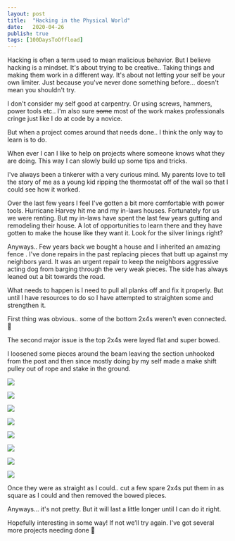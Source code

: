 ```yaml
---
layout: post
title:  "Hacking in the Physical World"
date:   2020-04-26
publish: true
tags: [100DaysToOffload]
---
```


Hacking is often a term used to mean malicious behavior.  But I believe hacking is a mindset.  It's about trying to be creative.. Taking things and making them work in a different way.  It's about not letting your self be your own limiter.  Just because you've never done something before… doesn't mean you shouldn't try.

I don't consider my self good at carpentry.  Or using screws, hammers, power tools etc.. I'm also sure ~~some~~ most of the work makes professionals cringe just like I do at code by a novice.

<!--excerpt-->

But when a project comes around that needs done.. I think the only way to learn is to do.

When ever I can I like to help on projects where someone knows what they are doing.   This way I can slowly build up some tips and tricks.  

I've always been a tinkerer with a very curious mind.  My parents love to tell the story of me as a young kid ripping the thermostat off of the wall so that I could see how it worked. 

Over the last few years I feel I've gotten a bit more comfortable with power tools.  Hurricane Harvey hit me and my in-laws houses.  Fortunately for us we were renting.  But my in-laws have spent the last few years gutting and remodeling their house.  A lot of opportunities to learn there and they have gotten to make the house like they want it.  Look for the silver linings right?

Anyways.. Few years back we bought a house and I inherited an amazing fence </sarcasm>.  I've done repairs in the past replacing pieces that butt up against my neighbors yard.  It was an urgent repair to keep the neighbors aggressive acting dog from barging through the very weak pieces.  The side has always leaned out a bit towards the road.  

What needs to happen is I need to pull all planks off and fix it properly.  But until I have resources to do so I have attempted to straighten some and strengthen it.

First thing was obvious.. some of the bottom 2x4s weren't even connected.  🙈

The second major issue is the top 2x4s were layed flat and super bowed.  

I loosened some pieces around the beam leaving the section unhooked from the post and then since mostly doing by my self made a make shift pulley out of rope and stake in the ground.


![](https://paper-attachments.dropbox.com/s_316E9D8BF50C70E0D031ECDBEA216C11C9895ACBF532434B292654CB7AD99E07_1587947823306_file.jpeg)

![](https://paper-attachments.dropbox.com/s_316E9D8BF50C70E0D031ECDBEA216C11C9895ACBF532434B292654CB7AD99E07_1587947837444_file.jpeg)

![](https://paper-attachments.dropbox.com/s_316E9D8BF50C70E0D031ECDBEA216C11C9895ACBF532434B292654CB7AD99E07_1587947858948_file.jpeg)

![](https://paper-attachments.dropbox.com/s_316E9D8BF50C70E0D031ECDBEA216C11C9895ACBF532434B292654CB7AD99E07_1587947877962_file.jpeg)

![](https://paper-attachments.dropbox.com/s_316E9D8BF50C70E0D031ECDBEA216C11C9895ACBF532434B292654CB7AD99E07_1587947890351_file.jpeg)

![](https://paper-attachments.dropbox.com/s_316E9D8BF50C70E0D031ECDBEA216C11C9895ACBF532434B292654CB7AD99E07_1587947906948_file.jpeg)

![](https://paper-attachments.dropbox.com/s_316E9D8BF50C70E0D031ECDBEA216C11C9895ACBF532434B292654CB7AD99E07_1587947924886_file.jpeg)

![](https://paper-attachments.dropbox.com/s_316E9D8BF50C70E0D031ECDBEA216C11C9895ACBF532434B292654CB7AD99E07_1587947938717_file.jpeg)


Once they were as straight as I could.. cut a few spare 2x4s put them in as square as I could and then removed the bowed pieces.

Anyways… it's not pretty.  But it will last a little longer until I can do it right.

Hopefully interesting in some way!  If not we’ll try again.  I've got several more projects needing done 🙂


